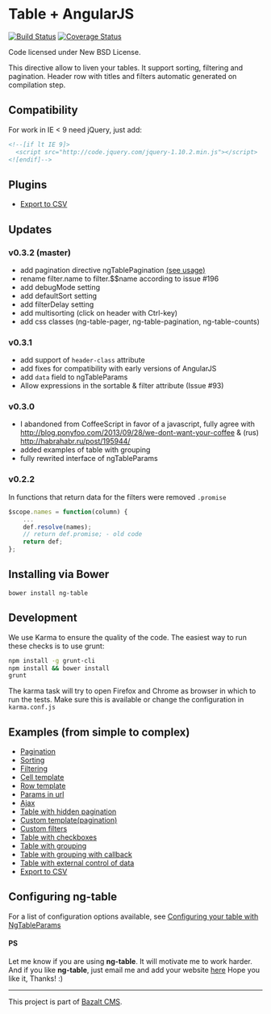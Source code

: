 Table + AngularJS
=================
[![Build Status](https://travis-ci.org/esvit/ng-table.png)](https://travis-ci.org/esvit/ng-table) [![Coverage Status](https://coveralls.io/repos/esvit/ng-table/badge.png)](https://coveralls.io/r/esvit/ng-table)

Code licensed under New BSD License.

This directive allow to liven your tables. It support sorting, filtering and pagination.
Header row with titles and filters automatic generated on compilation step.

## Compatibility

For work in IE < 9 need jQuery, just add:
```html
<!--[if lt IE 9]>
  <script src="http://code.jquery.com/jquery-1.10.2.min.js"></script>
<![endif]-->
```

## Plugins

* [Export to CSV](https://github.com/esvit/ng-table-export)

## Updates

### v0.3.2 (master)
- add pagination directive ngTablePagination [(see usage)](https://github.com/esvit/ng-table/blob/master/examples/demo28.html)
- rename filter.name to filter.$$name according to issue #196
- add debugMode setting
- add defaultSort setting
- add filterDelay setting
- add multisorting (click on header with Ctrl-key)
- add css classes (ng-table-pager, ng-table-pagination, ng-table-counts)

### v0.3.1
- add support of `header-class` attribute
- add fixes for compatibility with early versions of AngularJS
- add `data` field to ngTableParams
- Allow expressions in the sortable & filter attribute (Issue #93)

### v0.3.0
- I abandoned from CoffeeScript in favor of a javascript, fully agree with http://blog.ponyfoo.com/2013/09/28/we-dont-want-your-coffee & (rus) http://habrahabr.ru/post/195944/
- added examples of table with grouping
- fully rewrited interface of ngTableParams

### v0.2.2
In functions that return data for the filters were removed `.promise`
```javascript
$scope.names = function(column) {
    ...
    def.resolve(names);
    // return def.promise; - old code
    return def;
};
```


## Installing via Bower
```
bower install ng-table
```

## Development
We use Karma to ensure the quality of the code. The easiest way to run these checks is to use grunt:

```sh
npm install -g grunt-cli
npm install && bower install
grunt
```

The karma task will try to open Firefox and Chrome as browser in which to run the tests. Make sure this is available or change the configuration in `karma.conf.js`

## Examples (from simple to complex)

* [Pagination](http://bazalt-cms.com/ng-table/example/1)
* [Sorting](http://bazalt-cms.com/ng-table/example/3)
* [Filtering](http://bazalt-cms.com/ng-table/example/4)
* [Cell template](http://bazalt-cms.com/ng-table/example/8)
* [Row template](http://bazalt-cms.com/ng-table/example/9)
* [Params in url](http://bazalt-cms.com/ng-table/example/5)
* [Ajax](http://bazalt-cms.com/ng-table/example/6)
* [Table with hidden pagination](http://bazalt-cms.com/ng-table/example/7)
* [Custom template(pagination)](http://bazalt-cms.com/ng-table/example/2)
* [Custom filters](http://bazalt-cms.com/ng-table/example/11)
* [Table with checkboxes](http://bazalt-cms.com/ng-table/example/10)
* [Table with grouping](http://bazalt-cms.com/ng-table/example/12)
* [Table with grouping with callback](http://bazalt-cms.com/ng-table/example/13)
* [Table with external control of data](http://bazalt-cms.com/ng-table/example/14)
* [Export to CSV](http://bazalt-cms.com/ng-table/example/15)

## Configuring ng-table
For a list of configuration options available, see [Configuring your table with NgTableParams](https://github.com/esvit/ng-table/wiki/Configuring-your-table-with-ngTableParams)

#### PS
Let me know if you are using **ng-table**. It will motivate me to work harder.
And if you like **ng-table**, just email me and add your website [here](http://bazalt-cms.com/ng-table/who-is-using)
Hope you like it, Thanks! :)

---

This project is part of [Bazalt CMS](http://bazalt-cms.com/).
